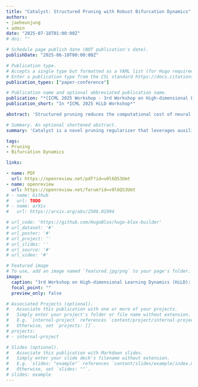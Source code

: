 ```yaml
---
title: "Catalyst: Structured Pruning with Robust Bifurcation Dynamics"
authors:
- jaeheunjung
- admin
date: "2025-07-18T01:00:00Z"
# doi: ""

# Schedule page publish date (NOT publication's date).
publishDate: "2025-06-10T00:00:00Z"

# Publication type.
# Accepts a single type but formatted as a YAML list (for Hugo requirements).
# Enter a publication type from the CSL standard https://docs.citationstyles.org/en/stable/specification.html#appendix-iii-types
publication_types: ["paper-conference"]

# Publication name and optional abbreviated publication name.
publication: "*[ICML 2025 Workshop - 3rd Workshop on High-dimensional Learning Dynamics (HiLD)](https://icml.cc/virtual/2025/workshop/39953)*"
publication_short: "In *ICML 2025 HiLD Workshop*"

abstract: 'Structured pruning reduces the computational cost of neural networks by removing filters, but conventional regularizers such as L1 or Group Lasso exhibit strong magnitude bias and unstable decision boundaries, suggesting suboptimal pruning dynamics. In this work, we revisit pruning through the lens of optimization, geometry and learning dynamics. We first characterize the precise algebraic conditions under which pruning preserves model outputs, then use this insight to design Catalyst, a novel regularizer defined in an extended parameter space with auxiliary variables. Catalyst reshapes the loss landscape to promote emergent bifurcation dynamics between filters to be pruned or preserved, ensuring magnitude-invariant, fair, and robust pruning decisions. Our formulation highlights how high-dimensional learning dynamics can be achieved via a well-founded regularizer for pruning. Empirically, the Catalyst pruning algorithm consistently outperforms standard approaches, demonstrating both its theoretical soundness and practical effectiveness.'

# Summary. An optional shortened abstract.
summary: 'Catalyst is a novel pruning regularizer that leverages auxiliary variables and optimization geometry to induce emergent bifurcation dynamics, enabling fair, magnitude-invariant, and robust filter pruning that consistently outperforms conventional methods both theoretically and empirically.'

tags:
- Pruning
- Bifurcation Dynamics

links:

- name: PDF
  url: https://openreview.net/pdf?id=v0l6QS3Umt
- name: openreview
  url: https://openreview.net/forum?id=v0l6QS3Umt
# - name: Github
#   url: TODO
# - name: arXiv
#   url: https://arxiv.org/abs/2506.01994

# url_code: 'https://github.com/HugoBlox/hugo-blox-builder'
# url_dataset: '#'
# url_poster: '#'
# url_project: ''
# url_slides: ''
# url_source: '#'
# url_video: '#'

# Featured image
# To use, add an image named `featured.jpg/png` to your page's folder. 
image:
  caption: "3rd Workshop on High-dimensional Learning Dynamics (HiLD): **[Website](https://sites.google.com/view/hidimlearning/home)**"
  focal_point: ""
  preview_only: false

# Associated Projects (optional).
#   Associate this publication with one or more of your projects.
#   Simply enter your project's folder or file name without extension.
#   E.g. `internal-project` references `content/project/internal-project/index.md`.
#   Otherwise, set `projects: []`.
# projects:
# - internal-project

# Slides (optional).
#   Associate this publication with Markdown slides.
#   Simply enter your slide deck's filename without extension.
#   E.g. `slides: "example"` references `content/slides/example/index.md`.
#   Otherwise, set `slides: ""`.
# slides: example
---
```


<!-- {{% callout note %}}
Create your slides in Markdown - click the *Slides* button to check out the example.
{{% /callout %}} -->

<!-- Add the publication's **full text** or **supplementary notes** here. You can use rich formatting such as including [code, math, and images](https://docs.hugoblox.com/content/writing-markdown-latex/). -->
